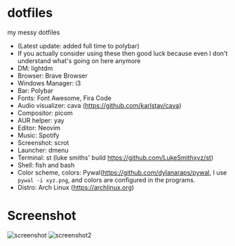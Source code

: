 # dotfiles
my messy dotfiles
- (Latest update: added full time to polybar)
- If you actually consider using these then good luck because even I don't understand what's going on here anymore
- DM: lightdm
- Browser: Brave Browser
- Windows Manager: i3
- Bar: Polybar
- Fonts: Font Awesome, Fira Code
- Audio visualizer: cava (https://github.com/karlstav/cava)
- Compositor: picom
- AUR helper: yay
- Editor: Neovim
- Music: Spotify
- Screenshot: scrot
- Launcher: dmenu
- Terminal: st (luke smiths' build https://github.com/LukeSmithxyz/st)
- Shell: fish and bash
- Color scheme, colors: Pywal(https://github.com/dylanaraps/pywal, I use `pywal -i xyz.png`, and colors are configured in the programs.
- Distro: Arch Linux (https://archlinux.org)
# Screenshot
![screenshot](https://i.imgur.com/DbrZS31.png)
![screenshot2](https://i.imgur.com/Aw13RY3.png)

